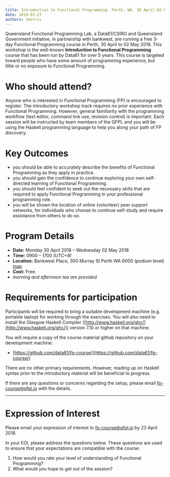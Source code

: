 ```yaml
---
title: Introduction to Functional Programming. Perth, WA. 30 April-02 May 2018
date: 2018-03-27
authors: tmorris
---
```


Queensland Functional Programming Lab, a Data61/CSIRO and Queensland Government initiative, in partnership with bankwest, are running a free 3-day Functional Programming course in Perth, 30 April to 02 May 2018. This workshop is the well-known **Introduction to Functional Programming** course that has been run by Data61 for over 5 years. This course is targeted toward people who have some amount of programming experience, but little or no exposure to Functional Programming.

# Who should attend?

Anyone who is interested in Functional Programming (FP) is encouraged to register.  The introductory workshop track requires no prior experience with Functional Programming. However, general familiarity with the programming workflow (text editor, command line use, revision control) is important. Each session will be instructed by team members of the QFPL and you will be using the Haskell programming language to help you along your path of FP discovery.

# Key Outcomes

* you should be able to accurately describe the benefits of Functional Programming as they apply in practice.
* you should gain the confidence to continue exploring your own self-directed learning of Functional Programming.
* you should feel confident to seek out the necessary skills that are required to apply Functional Programming in your professional programming role.
* you will be shown the location of online (volunteer) peer support networks, for individuals who choose to continue self-study and require assistance from others to do so.

# Program Details

* **Date:** Monday 30 April 2018 – Wednesday 02 May 2018
* **Time:** 0900 – 1700 *(UTC+8)*
* **Location:** Bankwest Place, 300 Murray St Perth WA 6000 (podium level) [map](http://www.openstreetmap.org/?mlat=-31.95138&mlon=115.85784#map=18/-31.95138/115.85784)
* **Cost:** Free.
* *morning and afternoon tea are provided*

# Requirements for participation

Participants will be required to bring a suitable development machine (e.g. portable laptop) for working through the exercises. You will also need to install the Glasgow Haskell Compiler ([http://www.haskell.org/ghc/](http://www.haskell.org/ghc/)) version 7.10 or higher on that machine.

You will require a copy of the course material github repository on your development machine:

* [https://github.com/data61/fp-course/](https://github.com/data61/fp-course/)

There are no other primary requirements. However, reading up on Haskell syntax prior to the introductory material will be beneficial to progress.

If there are any questions or concerns regarding the setup, please email fp-course@qfpl.io with the details.

----

# Expression of Interest

Please email your expression of interest to [fp-course@qfpl.io](mailto:fp-course@qfpl.io) by 23 April 2018.

In your EOI, please address the questions below. These questions are used to ensure that your expectations are compatible with the course.

1. How would you rate your level of understanding of Functional Programming?
2. What would you hope to get out of the session?
